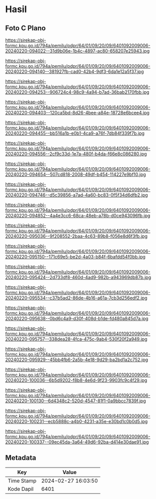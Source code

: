 # Hasil

## Foto C Plano

https://sirekap-obj-formc.kpu.go.id/794a/pemilu/pdpr/64/01/09/20/09/6401092009006-20240220-094022--31d9b06e-1b4c-4897-ac80-658207e25943.jpg

https://sirekap-obj-formc.kpu.go.id/794a/pemilu/pdpr/64/01/09/20/09/6401092009006-20240220-094140--381927fb-cad0-42b4-9df3-6da1e12a5f37.jpg

https://sirekap-obj-formc.kpu.go.id/794a/pemilu/pdpr/64/01/09/20/09/6401092009006-20240220-094253--906724c4-98c9-4a94-b7ad-36bab2170fbb.jpg

https://sirekap-obj-formc.kpu.go.id/794a/pemilu/pdpr/64/01/09/20/09/6401092009006-20240220-094403--120ca5bd-8d26-4bee-a84e-18728e6bcee4.jpg

https://sirekap-obj-formc.kpu.go.id/794a/pemilu/pdpr/64/01/09/20/09/6401092009006-20240220-094455--bb516a1b-e0b1-4ca9-a76f-7db84f339f7b.jpg

https://sirekap-obj-formc.kpu.go.id/794a/pemilu/pdpr/64/01/09/20/09/6401092009006-20240220-094556--2cf9c33d-1e7a-480f-b4da-f66e8c086280.jpg

https://sirekap-obj-formc.kpu.go.id/794a/pemilu/pdpr/64/01/09/20/09/6401092009006-20240220-094654--507cd818-2008-49df-b454-114227e9bf10.jpg

https://sirekap-obj-formc.kpu.go.id/794a/pemilu/pdpr/64/01/09/20/09/6401092009006-20240220-094746--d5c39856-a7ad-4a60-bc83-0f5f34d6dfb2.jpg

https://sirekap-obj-formc.kpu.go.id/794a/pemilu/pdpr/64/01/09/20/09/6401092009006-20240220-094852--4a4e3cc6-68ca-48eb-a78b-d0ce943096fb.jpg

https://sirekap-obj-formc.kpu.go.id/794a/pemilu/pdpr/64/01/09/20/09/6401092009006-20240220-095036--9f208552-2baa-4c63-89b8-f056e8d6f3fb.jpg

https://sirekap-obj-formc.kpu.go.id/794a/pemilu/pdpr/64/01/09/20/09/6401092009006-20240220-095150--171c69e5-be2d-4a03-b84f-6bafdd54f0bb.jpg

https://sirekap-obj-formc.kpu.go.id/794a/pemilu/pdpr/64/01/09/20/09/6401092009006-20240220-095424--2d733df8-460d-4ad9-982b-a943969db87b.jpg

https://sirekap-obj-formc.kpu.go.id/794a/pemilu/pdpr/64/01/09/20/09/6401092009006-20240220-095534--c37b5ad2-86de-4b16-a61a-7cb3d256edf2.jpg

https://sirekap-obj-formc.kpu.go.id/794a/pemilu/pdpr/64/01/09/20/09/6401092009006-20240220-095638--0bd6c4a9-d30f-408d-b1de-fd480a845d7a.jpg

https://sirekap-obj-formc.kpu.go.id/794a/pemilu/pdpr/64/01/09/20/09/6401092009006-20240220-095757--338dea28-4fca-475c-9ab4-530f20f2a949.jpg

https://sirekap-obj-formc.kpu.go.id/794a/pemilu/pdpr/64/01/09/20/09/6401092009006-20240220-095929--45bb4fb6-2a5b-4e18-9d29-ba2bd1a2c752.jpg

https://sirekap-obj-formc.kpu.go.id/794a/pemilu/pdpr/64/01/09/20/09/6401092009006-20240220-100036--6b5d9202-f8b8-4e6d-9f23-9903fc9c4f29.jpg

https://sirekap-obj-formc.kpu.go.id/794a/pemilu/pdpr/64/01/09/20/09/6401092009006-20240220-100130--6d4348c2-520d-4547-81f1-0a9bbcc7839f.jpg

https://sirekap-obj-formc.kpu.go.id/794a/pemilu/pdpr/64/01/09/20/09/6401092009006-20240220-100231--ecb5888c-a4b0-4231-a35e-e30bd1c0b0d5.jpg

https://sirekap-obj-formc.kpu.go.id/794a/pemilu/pdpr/64/01/09/20/09/6401092009006-20240220-100337--09ec45da-3a64-49d6-92ba-d414e30dae91.jpg


## Metadata

| Key        | Value               |
| ---------- | ------------------- |
| Time Stamp | 2024-02-27 16:03:50 |
| Kode Dapil | 6401                |



